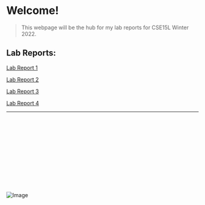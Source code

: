 # Welcome! 

> This webpage will be the hub for my lab reports for CSE15L Winter 2022. 

## Lab Reports: 
[Lab Report 1](https://mramada22.github.io/cse15l-lab-reports/lab-report-1-week-2.html)

[Lab Report 2](https://mramada22.github.io/cse15l-lab-reports/lab-report-2)

[Lab Report 3](https://mramada22.github.io/cse15l-lab-reports/lab-report-3-week-6)

[Lab Report 4](https://mramada22.github.io/cse15l-lab-reports/lab-report-4-week-8)

---
```














```

![Image](https://www.rd.com/wp-content/uploads/2020/11/GettyImages-889552354-e1606774439626.jpg)

